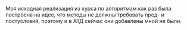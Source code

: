 Моя исходная реализация из курса по алгоритмам как раз была построена на идее, что методы не должны требовать пред- и постусловий, поэтому и в АТД сейчас они добавлены мной не были.
